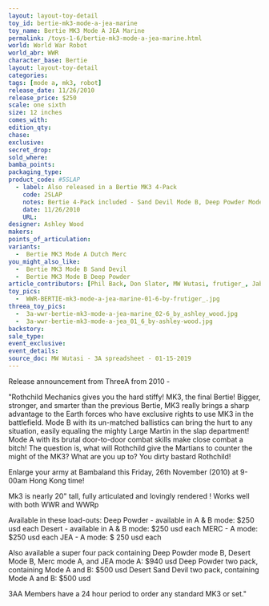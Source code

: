 ```yaml
---
layout: layout-toy-detail 
toy_id: bertie-mk3-mode-a-jea-marine
toy_name: Bertie MK3 Mode A JEA Marine
permalink: /toys-1-6/bertie-mk3-mode-a-jea-marine.html
world: World War Robot
world_abr: WWR
character_base: Bertie
layout: layout-toy-detail
categories: 
tags: [mode a, mk3, robot]
release_date: 11/26/2010
release_price: $250 
scale: one sixth
size: 12 inches
comes_with: 
edition_qty: 
chase: 
exclusive: 
secret_drop: 
sold_where: 
bamba_points: 
packaging_type:  
product_code: #5SLAP
  - label: Also released in a Bertie MK3 4-Pack
    code: 2SLAP
    notes: Bertie 4-Pack included - Sand Devil Mode B, Deep Powder Mode B, Dutch Merc Mode A, and JEA Mode A - @ $940
    date: 11/26/2010
    URL:
designer: Ashley Wood
makers: 
points_of_articulation: 
variants: 
  -  Bertie MK3 Mode A Dutch Merc
you_might_also_like: 
  -  Bertie MK3 Mode B Sand Devil
  -  Bertie MK3 Mode B Deep Powder
article_contributors: [Phil Back, Don Slater, MW Wutasi, frutiger_, Jabbo]
toy_pics: 
  -  WWR-BERTIE-mk3-mode-a-jea-marine-01-6-by-frutiger_.jpg
threea_toy_pics:
  -  3a-wwr-bertie-mk3-mode-a-jea-marine_02-6_by_ashley_wood.jpg 
  -  3a-wwr-bertie-mk3-mode-a-jea_01_6_by-ashley-wood.jpg 
backstory: 
sale_type: 
event_exclusive: 
event_details: 
source_doc: MW Wutasi - 3A spreadsheet - 01-15-2019
---
```

Release announcement from ThreeA from 2010 - 

"Rothchild Mechanics gives you the hard stiffy! MK3, the final Bertie! Bigger, stronger, and smarter than the previous Bertie, MK3 really brings a sharp advantage to the Earth forces who have exclusive rights to use MK3 in the battlefield. Mode B with its un-matched ballistics can bring the hurt to any situation, easily equaling the mighty Large Martin in the slap department! Mode A with its brutal door-to-door combat skills make close combat a bitch! The question is, what will Rothchild give the Martians to counter the might of the MK3? What are you up to? You dirty bastard Rothchild!

Enlarge your army at Bambaland this Friday, 26th November (2010) at 9-00am Hong Kong time!

Mk3 is nearly 20" tall, fully articulated and lovingly rendered ! Works well with both WWR and WWRp

Available in these load-outs:
Deep Powder - available in A & B mode: $250 usd each
Desert - available in A & B mode: $250 usd each
MERC - A mode: $250 usd each
JEA - A mode: $ 250 usd each

Also available a super four pack containing Deep Powder mode B, Desert Mode B, Merc mode A, and JEA mode A: $940 usd
Deep Powder two pack, containing Mode A and B: $500 usd
Desert Sand Devil two pack, containing Mode A and B: $500 usd

3AA Members have a 24 hour period to order any standard MK3 or set."
